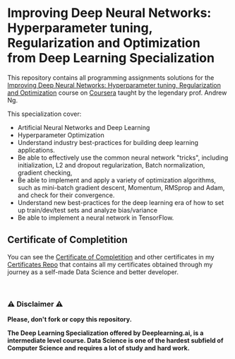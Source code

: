 # Improving Deep Neural Networks: Hyperparameter tuning, Regularization and Optimization from Deep Learning Specialization
This repository contains all programming assignments solutions for the [Improving Deep Neural Networks: Hyperparameter tuning, Regularization and Optimization](https://www.coursera.org/learn/deep-neural-network?specialization=deep-learning) course on [Coursera](https://www.coursera.org) taught by the legendary prof. Andrew Ng.

This specialization cover:
- Artificial Neural Networks and Deep Learning
- Hyperparameter Optimization
- Understand industry best-practices for building deep learning applications. 
- Be able to effectively use the common neural network "tricks", including initialization, L2 and dropout regularization, Batch normalization, gradient checking, 
- Be able to implement and apply a variety of optimization algorithms, such as mini-batch gradient descent, Momentum, RMSprop and Adam, and check for their convergence. 
- Understand new best-practices for the deep learning era of how to set up train/dev/test sets and analyze bias/variance
- Be able to implement a neural network in TensorFlow. 

## Certificate of Completition
You can see the [Certificate of Completition](https://github.com/AlessandroCorradini/Certificates/blob/master/Coursera%20-%20Improving%20Deep%20Neural%20Networks%20-%20Hyperparameter%20tuning%2C%20Regularization%20and%20Optimization%20-%20Deeplearning.ai.pdf) and other certificates in my [Certificates Repo](https://github.com/AlessandroCorradini/Certificates) that contains all my certificates obtained through my journey as a self-made Data Science and better developer.

<br/>

### ⚠️ Disclaimer ⚠️
**Please, don't fork or copy this repository.**

**The Deep Learning Specialization offered by Deeplearning.ai, is a intermediate level course. Data Science is one of the hardest subfield of Computer Science and requires a lot of study and hard work.**

